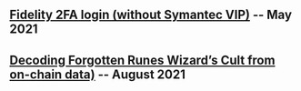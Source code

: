 ## [Fidelity 2FA login (without Symantec VIP)](https://magneticb.github.io/blog/fidelity-2fa-symantec-vip) -- May 2021

## [Decoding Forgotten Runes Wizard’s Cult from on-chain data)](https://magneticb.github.io/blog/wizards-decoding) -- August 2021